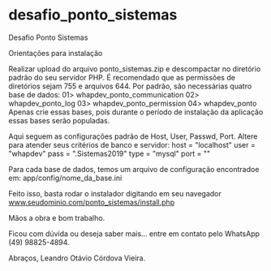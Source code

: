 # desafio_ponto_sistemas
Desafio Ponto Sistemas

Orientações para instalação

Realizar upload do arquivo ponto_sistemas.zip e descompactar no diretório padrão do seu servidor PHP.
É recomendado que as permissões de diretórios sejam 755 e arquivos 644.
Por padrão, são necessárias quatro base de dados:
01> whapdev_ponto_communication
02> whapdev_ponto_log
03> whapdev_ponto_permission
04> whapdev_ponto
Apenas crie essas bases, pois durante o período de instalação da aplicação essas bases serão populadas.

Aqui seguem as configurações padrão de Host, User, Passwd, Port. Altere para atender seus critérios de banco e servidor:
host = "localhost" 
user = "whapdev" 
pass = ".Sistemas2019" 
type = "mysql" 
port = ""

Para cada base de dados, temos um arquivo de configuração encontradoe em: app/config/nome_da_base.ini

Feito isso, basta rodar o instalador digitando em seu navegador www.seudominio.com/ponto_sistemas/install.php

Mãos a obra e bom trabalho.

Ficou com dúvida ou deseja saber mais... entre em contato pelo WhatsApp (49) 98825-4894.

Abraços,
Leandro Otávio Córdova Vieira.
